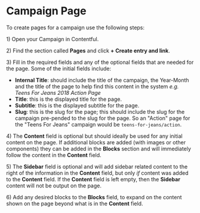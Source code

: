 # Campaign Page

To create pages for a campaign use the following steps:

1\) Open your Campaign in Contentful.

2\) Find the section called **Pages** and click **+ Create entry and link**.

3\) Fill in the required fields and any of the optional fields that are needed for the page. Some of the initial fields include:

* **Internal Title**: should include the title of the campaign, the Year-Month and the title of the page to help find this content in the system _e.g. Teens For Jeans 2018 Action Page_
* **Title**: this is the displayed title for the page.
* **Subtitle**: this is the displayed subtitle for the page.
* **Slug**: this is the slug for the page; this should include the slug for the campaign pre-pended to the slug for the page. So an "Action" page for the "Teens For Jeans" campaign would be `teens-for-jeans/action`.

4\) The **Content** field is optional but should ideally be used for any initial content on the page. If additional blocks are added (with images or other components) they can be added in the **Blocks** section and will immediately follow the content in the **Content** field.

5\) The **Sidebar** field is optional and will add sidebar related content to the right of the information in the **Content** field, but only _if_ content was added to the **Content** field. If the **Content** field is left empty, then the **Sidebar** content will not be output on the page.

6\) Add any desired blocks to the **Blocks** field, to expand on the content shown on the page beyond what is in the **Content** field.
